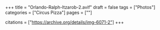 +++
title = "Orlando-Ralph-Itzarob-2.avif"
draft = false
tags = ["Photos"]
categories = ["Circus Pizza"]
pages = [""]

citations = ["https://archive.org/details/img-6071-2"]
+++
